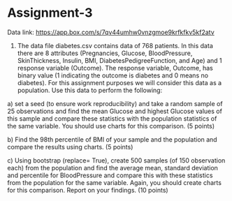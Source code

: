 # Assignment-3
Data link: https://app.box.com/s/7qv44umhw0vnzgmoe9krfkfkv5kf2atv
1) The data file diabetes.csv contains data of 768 patients. In this data there are 8 attributes
(Pregnancies, Glucose, BloodPressure, SkinThickness, Insulin, BMI, DiabetesPedigreeFunction, and Age)
and 1 response variable (Outcome). The response variable, Outcome, has binary value (1 indicating the
outcome is diabetes and 0 means no diabetes). For this assignment purposes we will consider this data
as a population. Use this data to perform the following:

a) set a seed (to ensure work reproducibility) and take a random sample of 25 observations and
find the mean Glucose and highest Glucose values of this sample and compare these statistics
with the population statistics of the same variable. You should use charts for this comparison.
(5 points)

b) Find the 98th percentile of BMI of your sample and the population and compare the results
using charts. (5 points)

c) Using bootstrap (replace= True), create 500 samples (of 150 observation each) from the
population and find the average mean, standard deviation and percentile for BloodPressure and
compare this with these statistics from the population for the same variable. Again, you should
create charts for this comparison. Report on your findings. (10 points)

